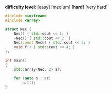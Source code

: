 **difficulty level:** [easy] [medium] [**hard**] [very hard]

```cpp
#include <iostream>
#include <array>

struct Nec {
	Nec() { std::cout << 1; }
	~Nec() { std::cout << 2; }
	Nec(const Nec&) { std::cout << 3; }
	void f() { std::cout << 4; }
};

int main()
{
	std::array<Nec, 2> ar;

	for (auto n : ar)
		n.f();
}
```
